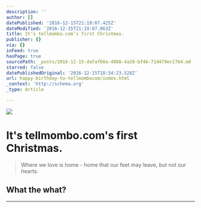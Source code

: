 ```yaml
---
description: ''
author: []
datePublished: '2016-12-15T21:19:07.425Z'
dateModified: '2016-12-15T21:19:07.063Z'
title: It’s tellmombo.com’s first Christmas.
publisher: {}
via: {}
inFeed: true
hasPage: true
sourcePath: _posts/2016-12-15-dafaf60a-4988-4a20-bf4b-71d479ec1764.md
starred: false
datePublishedOriginal: '2016-12-15T18:34:23.528Z'
url: happy-birthday-to-tellmombocom/index.html
_context: 'http://schema.org'
_type: Article

---
```

![](https://the-grid-user-content.s3-us-west-2.amazonaws.com/fef921b4-158c-4352-8600-15a34d3138cf.jpg)

# It's tellmombo.com's first Christmas.

> Where we love is home - home that our feet may leave, but not our hearts. 

## What the what?

---